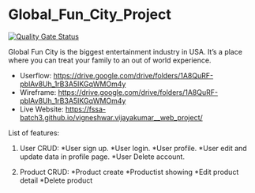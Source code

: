 # Global_Fun_City_Project

[![Quality Gate Status](https://sonarcloud.io/api/project_badges/measure?project=fssa-batch3_vigneshwar.vijayakumar__web_project&metric=alert_status)](https://sonarcloud.io/summary/new_code?id=fssa-batch3_vigneshwar.vijayakumar__web_project)

Global Fun City is the biggest entertainment industry in USA. It’s a place where you can treat your family to an out of world experience.

* Userflow: https://drive.google.com/drive/folders/1A8QuRF-pblAv8Uh_1rB3A5IKGqWMOm4y
* Wireframe: https://drive.google.com/drive/folders/1A8QuRF-pblAv8Uh_1rB3A5IKGqWMOm4y
* Live Website: https://fssa-batch3.github.io/vigneshwar.vijayakumar__web_project/

List of features:
1. User CRUD:
*User sign up.
*User login.
*User profile.
*User edit and update data in profile page.
*User Delete account.

2. Product CRUD:
*Product create
*Productist showing
*Edit product detail
*Delete product
